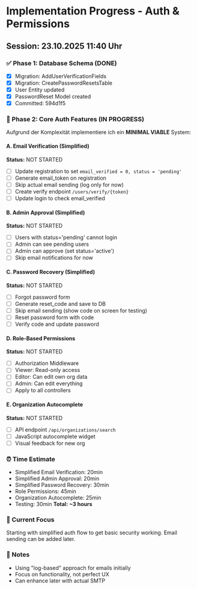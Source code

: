 # Implementation Progress - Auth & Permissions

## Session: 23.10.2025 11:40 Uhr

### ✅ Phase 1: Database Schema (DONE)
- [x] Migration: AddUserVerificationFields
- [x] Migration: CreatePasswordResetsTable  
- [x] User Entity updated
- [x] PasswordReset Model created
- [x] Committed: 594d1f5

### 🔄 Phase 2: Core Auth Features (IN PROGRESS)

Aufgrund der Komplexität implementiere ich ein **MINIMAL VIABLE** System:

#### A. Email Verification (Simplified)
**Status:** NOT STARTED
- [ ] Update registration to set `email_verified = 0, status = 'pending'`
- [ ] Generate email_token on registration
- [ ] Skip actual email sending (log only for now)
- [ ] Create verify endpoint `/users/verify/{token}`
- [ ] Update login to check email_verified

#### B. Admin Approval (Simplified)
**Status:** NOT STARTED
- [ ] Users with status='pending' cannot login
- [ ] Admin can see pending users
- [ ] Admin can approve (set status='active')
- [ ] Skip email notifications for now

#### C. Password Recovery (Simplified)
**Status:** NOT STARTED
- [ ] Forgot password form
- [ ] Generate reset_code and save to DB
- [ ] Skip email sending (show code on screen for testing)
- [ ] Reset password form with code
- [ ] Verify code and update password

#### D. Role-Based Permissions
**Status:** NOT STARTED
- [ ] Authorization Middleware
- [ ] Viewer: Read-only access
- [ ] Editor: Can edit own org data
- [ ] Admin: Can edit everything
- [ ] Apply to all controllers

#### E. Organization Autocomplete
**Status:** NOT STARTED
- [ ] API endpoint `/api/organizations/search`
- [ ] JavaScript autocomplete widget
- [ ] Visual feedback for new org

### ⏰ Time Estimate
- Simplified Email Verification: 20min
- Simplified Admin Approval: 20min
- Simplified Password Recovery: 30min
- Role Permissions: 45min
- Organization Autocomplete: 25min
- Testing: 30min
**Total: ~3 hours**

### 🎯 Current Focus
Starting with simplified auth flow to get basic security working.
Email sending can be added later.

### 📝 Notes
- Using "log-based" approach for emails initially
- Focus on functionality, not perfect UX
- Can enhance later with actual SMTP
